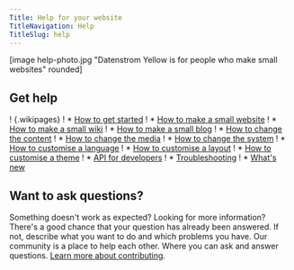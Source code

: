 ```yaml
---
Title: Help for your website
TitleNavigation: Help
TitleSlug: help
---
```

[image help-photo.jpg "Datenstrom Yellow is for people who make small websites" rounded]

## Get help

! {.wikipages}
! * [How to get started](how-to-get-started)
! * [How to make a small website](how-to-make-a-small-website)
! * [How to make a small wiki](how-to-make-a-small-wiki)
! * [How to make a small blog](how-to-make-a-small-blog)
! * [How to change the content](how-to-change-the-content)
! * [How to change the media](how-to-change-the-media)
! * [How to change the system](how-to-change-the-system)
! * [How to customise a language](how-to-customise-a-language)
! * [How to customise a layout](how-to-customise-a-layout)
! * [How to customise a theme](how-to-customise-a-theme)
! * [API for developers](api-for-developers)
! * [Troubleshooting](troubleshooting)
! * [What's new](what-s-new)

## Want to ask questions?

Something doesn't work as expected? Looking for more information? There's a good chance that your question has already been answered. If not, describe what you want to do and which problems you have. Our community is a place to help each other. Where you can ask and answer questions. [Learn more about contributing](contributing-guidelines). 
